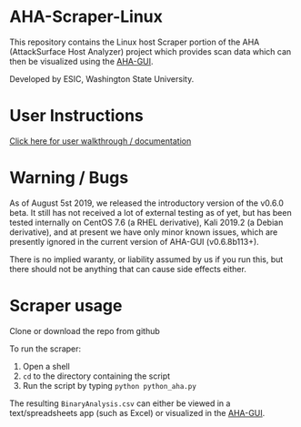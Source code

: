 # AHA-Scraper-Linux
This repository contains the Linux host Scraper portion of the AHA (AttackSurface Host Analyzer) project which provides scan data which can then be visualized using the [AHA-GUI](https://github.com/aha-project/AHA-GUI).

Developed by ESIC, Washington State University.

# User Instructions
[Click here for user walkthrough / documentation](https://aha-project.github.io/)

# Warning / Bugs
As of August 5st 2019, we released the introductory version of the v0.6.0 beta. It still has not received a lot of external testing as of yet, but has been tested internally on CentOS 7.6 (a RHEL derivative), Kali 2019.2 (a Debian derivative), and at present we have only minor known issues, which are presently ignored in the current version of AHA-GUI (v0.6.8b113+).

There is no implied waranty, or liability assumed by us if you run this, but there should not be anything that can cause side effects either.

# Scraper usage
Clone or download the repo from github

To run the scraper:
1. Open a shell
1. `cd` to the directory containing the script
1. Run the script by typing `python python_aha.py`

The resulting `BinaryAnalysis.csv` can either be viewed in a text/spreadsheets app (such as Excel) or visualized in the [AHA-GUI](https://github.com/aha-project/AHA-GUI).

